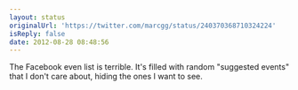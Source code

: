 ```yaml
---
layout: status
originalUrl: 'https://twitter.com/marcgg/status/240370368710324224'
isReply: false
date: 2012-08-28 08:48:56
---
```


The Facebook even list is terrible. It's filled with random "suggested events" that I don't care about, hiding the ones I want to see.
